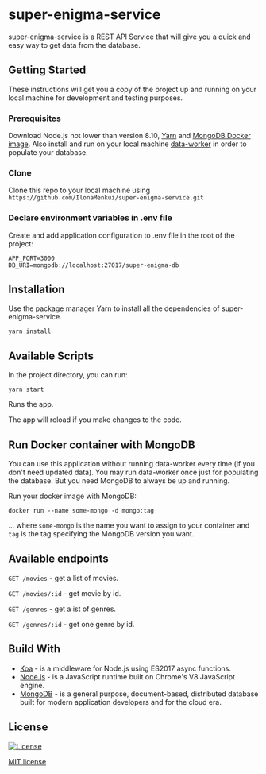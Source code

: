 # super-enigma-service

super-enigma-service is a REST API Service that will give you a quick and easy way to get data from the database.

## Getting Started

These instructions will get you a copy of the project up and running on your local machine for development and testing purposes.

### Prerequisites

Download Node.js not lower than version 8.10, [Yarn](https://yarnpkg.com/) and [MongoDB Docker image](https://hub.docker.com/_/mongo). Also install and run on your local machine [data-worker](https://github.com/IlonaMenkui/data-worker) in order to populate your database.

### Clone

Clone this repo to your local machine using `https://github.com/IlonaMenkui/super-enigma-service.git`

### Declare environment variables in .env file

Create and add application configuration to .env file in the root of the project:

```
APP_PORT=3000
DB_URI=mongodb://localhost:27017/super-enigma-db
```

## Installation

Use the package manager Yarn to install all the dependencies of super-enigma-service.

```
yarn install
```

## Available Scripts

In the project directory, you can run:

```
yarn start
```

Runs the app.<br>

The app will reload if you make changes to the code.<br>

## Run Docker container with MongoDB

You can use this application without running data-worker every time (if you don't need updated data). You may run data-worker once just for populating the database. But you need MongoDB to always be up and running.

Run your docker image with MongoDB:
```
docker run --name some-mongo -d mongo:tag
```
... where ```some-mongo``` is the name you want to assign to your container and ```tag``` is the tag specifying the MongoDB version you want.

## Available endpoints

`GET /movies` - get a list of movies.

`GET /movies/:id` - get movie by id.

`GET /genres` - get a ist of genres.

`GET /genres/:id` - get one genre by id.


## Build With
* [Koa](https://koajs.com/) - is a middleware for Node.js using ES2017 async functions.
* [Node.js](https://nodejs.org) - is a JavaScript runtime built on Chrome's V8 JavaScript engine.
* [MongoDB](https://www.mongodb.com/) - is a general purpose, document-based, distributed database built for modern application developers and for the cloud era.

## License

[![License](http://img.shields.io/:license-mit-blue.svg?style=flat-square)](http://badges.mit-license.org)

[MIT license](https://choosealicense.com/licenses/mit/)

